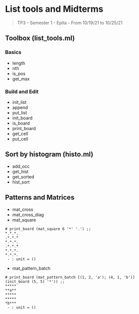# List tools and Midterms
> TP3 - Semester 1 - Epita - From 10/19/21 to 10/25/21

## Toolbox (list_tools.ml)

### Basics
- length
- nth
- is_pos
- get_max

### Build and Edit
- init_list
- append
- put_list
- init_board
- is_board
- print_board
- get_cell
- put_cell

## Sort by histogram (histo.ml)

- add_occ
- get_hist
- get_sorted
- hist_sort

## Patterns and Matrices

- mat_cross
- mat_cross_diag
- mat_square
```
# print_board (mat_square 6 '*' '.') ;;
*.*.*.
.*.*.*
*.*.*.
.*.*.*
*.*.*.
*.*.*.
 - : unit = ()
```
- mat_pattern_batch
```
# print_board (mat_pattern_batch [(1, 2, 'a'); (4, 1, 'b')] (init_board (5, 5) '*')) ;;
*****
**a**
*****
*****
*b***
 - : unit = ()
```
